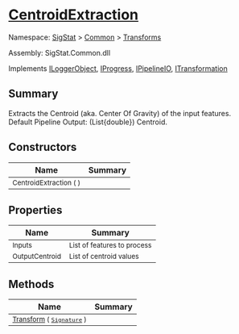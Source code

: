 # [CentroidExtraction](./CentroidExtraction.md)

Namespace: [SigStat]() > [Common](./../README.md) > [Transforms](./README.md)

Assembly: SigStat.Common.dll

Implements [ILoggerObject](./../ILoggerObject.md), [IProgress](./../Helpers/IProgress.md), [IPipelineIO](./../Pipeline/IPipelineIO.md), [ITransformation](./../ITransformation.md)

## Summary
Extracts the Centroid (aka. Center Of Gravity) of the input features.  <br> Default Pipeline Output: (List{double}) Centroid.

## Constructors

| Name | Summary | 
| --- | --- | 
| <sub>CentroidExtraction (  )</sub><div style="z-index: 1; position: absolute;"><img width=200/></div>| <sub></sub>| <br>


## Properties

| Name | Summary | 
| --- | --- | 
| <sub>Inputs</sub><div style="z-index: 1; position: absolute;"><img width=200/></div>| <sub>List of features to process</sub>| <br>
| <sub>OutputCentroid</sub><div style="z-index: 1; position: absolute;"><img width=200/></div>| <sub>List of centroid values</sub>| <br>


## Methods

| Name | Summary | 
| --- | --- | 
| <sub>[Transform](./Methods/CentroidExtraction-100663556.md) ( [`Signature`](./../Signature.md) )</sub><div style="z-index: 1; position: absolute;"><img width=200/></div>| <sub></sub>| <br>


